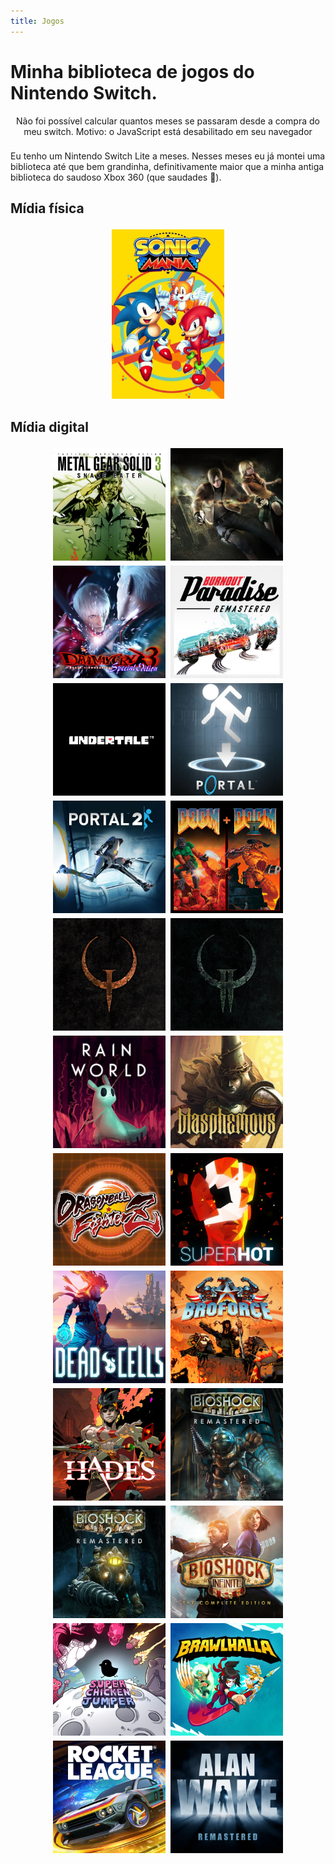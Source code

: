 ```yaml
---
title: Jogos
---
```

<style>
img {
    width: 180px;
    max-height: 280px;
    object-fit: cover;
    display: inline-block;
    margin: 2px;
    padding: 2px;
}

p {
    display: flex;
    flex-wrap: wrap;
    justify-content: center;
}

noscript {
    display: block;
    position: initial;
    width: 100%;
    height: 4em;
    background-color: var(--red);
    color: var(--bg);
    text-align: center;
}

.no_flex {
    display: initial
}

@media only screen and (max-width: 720px) {
    img {
        margin: auto;
        display: block;
    }
}
</style>

# Minha biblioteca de jogos do Nintendo Switch.

<p class="no_flex">
<noscript>Não foi possível calcular quantos meses se passaram desde a compra do
meu switch. Motivo: o JavaScript está desabilitado em seu navegador</noscript>
Eu tenho um Nintendo Switch Lite a <span id="meses"></span> meses. Nesses meses eu já montei uma
biblioteca até que bem grandinha, definitivamente maior que a minha antiga
biblioteca do saudoso Xbox 360 (que saudades 🥲).</p>

<script>
// Antes que você julgue essa aberração, saiba de uma coisa:
// Isso aqui é fruto de uma burrice natural, não de uma inteligência
// artificial.
let date         = new Date
let current_date = `${(date.getMonth() + 1)}${date.getFullYear()}`
let buy_date     = 22025
let final_date   = (current_date - buy_date)/10000
document.getElementById("meses").innerText = ` ${final_date}`
</script>

## Mídia física
![](/assets/img/games/sonic_mania.jpeg)

## Mídia digital
![](/assets/img/games/mgs3.jpeg)
![](/assets/img/games/re4.jpeg)
![](/assets/img/games/dmc3.jpeg)
![](/assets/img/games/burnout_paradise.jpeg)
![](/assets/img/games/undertale.jpeg)
![](/assets/img/games/portal_1.jpeg)
![](/assets/img/games/portal_2.jpeg)
![](/assets/img/games/doom_1_2.jpeg)
![](/assets/img/games/quake_1.jpeg)
![](/assets/img/games/quake_2.jpeg)
![](/assets/img/games/rain_world.jpeg)
![](/assets/img/games/blasphemous.jpeg)
![](/assets/img/games/dragon_ball_fighterz.jpeg)
![](/assets/img/games/superhot.jpeg)
![](/assets/img/games/dead_cells.jpeg)
![](/assets/img/games/broforce.jpeg)
![](/assets/img/games/hades.jpeg)
![](/assets/img/games/bioshock_1.jpeg)
![](/assets/img/games/bioshock_2.jpeg)
![](/assets/img/games/bioshock_infinite.jpeg)
![](/assets/img/games/super_chicken_jumper.jpeg)
![](/assets/img/games/brawhalla.jpeg)
![](/assets/img/games/rocket_league.jpeg)
![](/assets/img/games/alan_wake.jpeg)

